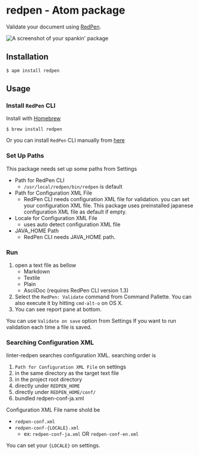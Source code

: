# redpen - Atom package

Validate your document using [RedPen](http://redpen.cc/).

![A screenshot of your spankin' package](http://i.gyazo.com/d67abf2d7bbb8d404d94a3d63f59dd39.gif)

## Installation

```
$ apm install redpen
```

## Usage

### Install `RedPen` CLI

Install with [Homebrew](http://brew.sh/ "Homebrew — The missing package manager for OS X")
```
$ brew install redpen
```

Or you can install `RedPen` CLI manually from [here](http://redpen.cc/docs/latest/index.html "QuickStart — RedPen 1.0-Beta documentation")

### Set Up Paths

This package needs set up some paths from Settings

- Path for RedPen CLI
    - `/usr/local/redpen/bin/redpen` is default
- Path for Configuration XML File
    - RedPen CLI needs configuration XML file for validation. you can set your configuration XML file. This package uses preinstalled japanese configuration XML file as default if empty.
- Locale for Configuration XML File    
    - uses auto detect configuration XML file
- JAVA_HOME Path
    - RedPen CLI needs JAVA_HOME path.

### Run

1. open a text file as bellow
    - Markdown
    - Textile
    - Plain
    - AsciiDoc (requires RedPen CLI version 1.3)
2. Select the `RedPen: Validate` command from Command Pallette. You can also execute it by hitting `cmd-alt-o` on OS X.
3. You can see report pane at bottom.

You can use `Validate on save` option from Settings If you want to run validation each time a file is saved.

### Searching Configuration XML

linter-redpen searches configuration XML. searching order is

1. `Path for Configuration XML File` on settings
1. in the same directory as the target text file
1. in the project root directory
1. directly under `REDPEN_HOME`
1. directly under `REDPEN_HOME/conf/`
1. bundled redpen-conf-ja.xml 

Configuration XML File name shold be

- `redpen-conf.xml`
- `redpen-conf-{LOCALE}.xml`
   - ex: `redpen-conf-ja.xml` OR `redpen-conf-en.xml`

You can set your `{LOCALE}` on settings.
